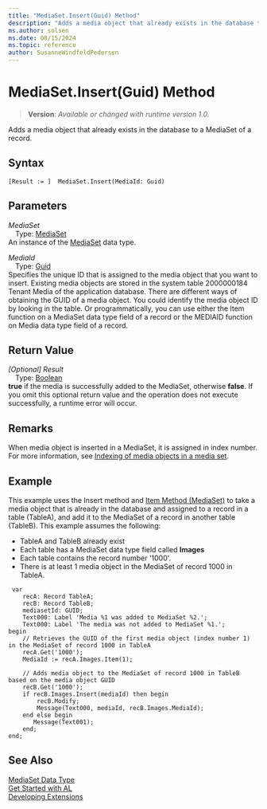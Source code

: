 ```yaml
---
title: "MediaSet.Insert(Guid) Method"
description: "Adds a media object that already exists in the database to a MediaSet of a record."
ms.author: solsen
ms.date: 08/15/2024
ms.topic: reference
author: SusanneWindfeldPedersen
---
```

[//]: # (START>DO_NOT_EDIT)
[//]: # (IMPORTANT:Do not edit any of the content between here and the END>DO_NOT_EDIT.)
[//]: # (Any modifications should be made in the .xml files in the ModernDev repo.)
# MediaSet.Insert(Guid) Method
> **Version**: _Available or changed with runtime version 1.0._

Adds a media object that already exists in the database to a MediaSet of a record.


## Syntax
```AL
[Result := ]  MediaSet.Insert(MediaId: Guid)
```
## Parameters
*MediaSet*  
&emsp;Type: [MediaSet](mediaset-data-type.md)  
An instance of the [MediaSet](mediaset-data-type.md) data type.  

*MediaId*  
&emsp;Type: [Guid](../guid/guid-data-type.md)  
Specifies the unique ID that is assigned to the media object that you want to insert. Existing media objects are stored in the system table 2000000184 Tenant Media of the application database. There are different ways of obtaining the GUID of a media object. You could identify the media object ID by looking in the table. Or programmatically, you can use either the Item function on a MediaSet data type field of a record or the MEDIAID function on Media data type field of a record.  


## Return Value
*[Optional] Result*  
&emsp;Type: [Boolean](../boolean/boolean-data-type.md)  
**true** if the media is successfully added to the MediaSet, otherwise **false**. If you omit this optional return value and the operation does not execute successfully, a runtime error will occur.  


[//]: # (IMPORTANT: END>DO_NOT_EDIT)

## Remarks  
When media object is inserted in a MediaSet, it is assigned in index number. For more information, see [Indexing of media objects in a media set](../../devenv-working-with-media-on-records.md).

## Example  
This example uses the Insert method and [Item Method \(MediaSet\)](../../methods-auto/mediaset/mediaset-item-method.md) to take a media object that is already in the database and assigned to a record in a table (TableA), and add it to the MediaSet of a record in another table (TableB). This example assumes the following:

-   TableA and TableB already exist
-   Each table has a MediaSet data type field called **Images**
-   Each table contains the record number '1000'.
-   There is at least 1 media object in the MediaSet of record 1000 in TableA.

```al
 var
    recA: Record TableA;
    recB: Record TableB;
    mediasetId: GUID;
    Text000: Label 'Media %1 was added to MediaSet %2.';
    Text000: Label 'The media was not added to MediaSet %1.';
begin
    // Retrieves the GUID of the first media object (index number 1) in the MediaSet of record 1000 in TableA
    recA.Get('1000');  
    MediaId := recA.Images.Item(1);
    
    // Adds media object to the MediaSet of record 1000 in TableB based on the media object GUID
    recB.Get('1000');
    if recB.Images.Insert(mediaId) then begin
        recB.Modify;    
        Message(Text000, mediaId, recB.Images.MediaId);
    end else begin
       Message(Text001);
    end;
end;
``` 

## See Also
[MediaSet Data Type](mediaset-data-type.md)  
[Get Started with AL](../../devenv-get-started.md)  
[Developing Extensions](../../devenv-dev-overview.md)